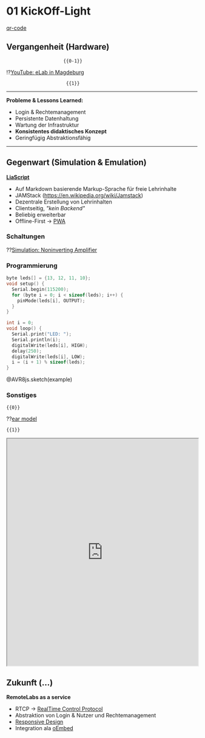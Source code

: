 <!--
author:   André Dietrich

email:    Andre.Dietrich@informatik.tu-freiberg.de

version:  0.0.1

language: de

date:     12.08. 2021

narrator: Deutsch Female

comment:  Präsentation zum inoffizellen und internem CrossLabs-Meeting in Freiberg.

logo:     https://technofaq.org/wp-content/uploads/2020/05/kick-off-meetings.png

icon:     pic/Logo_TU_Bergakademie_Freiberg.svg

import:   https://github.com/LiaTemplates/AVR8js/blob/main/README.md

-->

# 01 KickOff-Light

[qr-code](https://LiaScript.github.io/course/?https://github.com/LiaPlayground/CrossLabs/blob/main/01_KickOff-Light.md)

## Vergangenheit (Hardware)

                         {{0-1}}
!?[YouTube: eLab in Magdeburg](https://www.youtube.com/watch?v=bICfKRyKTwE)


                          {{1}}
*******************************************************************************

**Probleme & Lessons Learned:**

* Login & Rechtemanagement
* Persistente Datenhaltung
* Wartung der Infrastruktur
* __Konsistentes didaktisches Konzept__
* Geringfügig Abstraktionsfähig

*******************************************************************************

## Gegenwart (Simulation & Emulation)

**[LiaScript](https://LiaScript.github.io)**

* Auf Markdown basierende Markup-Sprache für freie Lehrinhalte
* JAMStack (https://en.wikipedia.org/wiki/Jamstack)
* Dezentrale Erstellung von Lehrinhalten
* Clientseitig, _"kein Backend"_
* Beliebig erweiterbar
* Offline-First -> [PWA](https://en.wikipedia.org/wiki/Progressive_web_application)

### Schaltungen

??[Simulation: Noninverting Amplifier](https://www.falstad.com/circuit/circuitjs.html?startCircuit=amp-noninvert.txt)

### Programmierung

<div id="example">
<wokwi-led color="red"   pin="13" label="13"></wokwi-led>
<wokwi-led color="green" pin="12" label="12"></wokwi-led>
<wokwi-led color="blue"  pin="11" label="11"></wokwi-led>
<wokwi-led color="blue"  pin="10" label="10"></wokwi-led>
<span id="simulation-time"></span>
</div>

``` cpp
byte leds[] = {13, 12, 11, 10};
void setup() {
  Serial.begin(115200);
  for (byte i = 0; i < sizeof(leds); i++) {
    pinMode(leds[i], OUTPUT);
  }
}

int i = 0;
void loop() {
  Serial.print("LED: ");
  Serial.println(i);
  digitalWrite(leds[i], HIGH);
  delay(250);
  digitalWrite(leds[i], LOW);
  i = (i + 1) % sizeof(leds);
}
```
@AVR8js.sketch(example)

### Sonstiges

    {{0}}
??[ear model](https://sketchfab.com/3d-models/ear-anatomy-468e2039bde34a3fabb9e90bff9cd56b)

    {{1}}
<iframe src="https://phet.colorado.edu/sims/html/gas-properties/latest/gas-properties_en.html" width="100%" height="600" scrolling="no" allowfullscreen></iframe>

## Zukunft (...)

__RemoteLabs as a service__

* RTCP -> [RealTime Control Protocol](https://en.wikipedia.org/wiki/RTP_Control_Protocol)
* Abstraktion von Login & Nutzer und Rechtemanagement
* [Responsive Design](https://en.wikipedia.org/wiki/Responsive_web_design)
* Integration ala [oEmbed](https://en.wikipedia.org/wiki/OEmbed)
